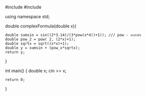 #include <iostream>
#include <cmath>

using namespace std;

double complexFormula(double x){

    double sumsin = sin((2*3.14)/(3*pow(x*4))+1)); /// pow - ยกกำลัง
    double pow_2 = pow( 2, (2*x)+1);
    double sqrtx = sqrt((x*x)+1);
    double y = sumsin + (pow_x*sqrtx);
    return y;
}

int main()
{
    double x;
    cin >> x;

    return 0;
}
